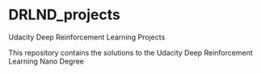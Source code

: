 # DRLND_projects
Udacity Deep Reinforcement Learning Projects

This repository contains the solutions to the Udacity Deep Reinforcement Learning Nano Degree
